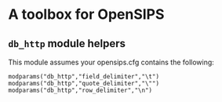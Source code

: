 A toolbox for OpenSIPS
======================

`db_http` module helpers
------------------------

This module assumes your opensips.cfg contains the following:

```
modparams("db_http","field_delimiter","\t")
modparams("db_http","quote_delimiter","\"")
modparams("db_http","row_delimiter","\n")
```
